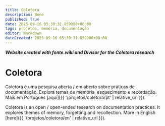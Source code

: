 ```yaml
---
title: Coletora
description: None
published: True
date: 2025-09-16 05:39:31.859000+00:00
tags: projetos, memória, documentação
editor: markdown
dateCreated: 2025-09-16 05:39:31.859000+00:00
---
```


***Website created with fonte.wiki and Divisor for the Coletora research***


# Coletora

Coletora é uma pesquisa aberta / em aberto sobre práticas de documentação. Explora temas de memória, esquecimento e recordação. Mais em Português [aqui]({{ '/projetos/coletora/pt' | relative_url }}).

Coletora is an open / open-ended research on documentation practices. It explores themes of memory, forgetting and recollection. More in English [here]({{ '/projetos/coletora/en' | relative_url }}).

